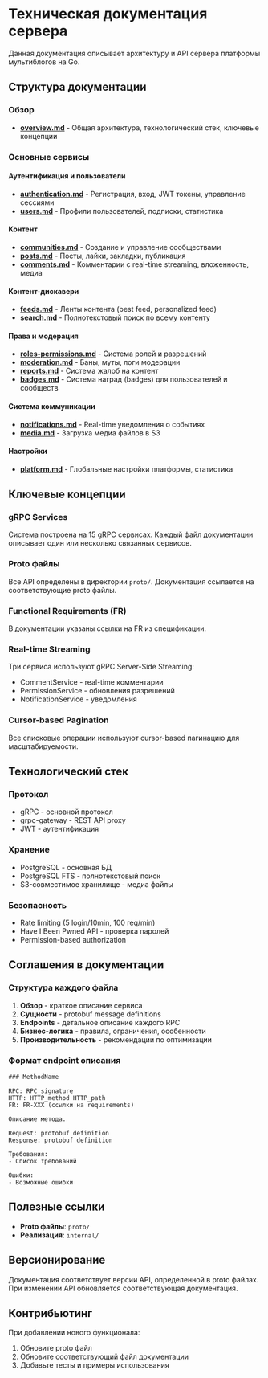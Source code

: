# Техническая документация сервера

Данная документация описывает архитектуру и API сервера платформы мультиблогов на Go.

## Структура документации

### Обзор

- **[overview.md](overview.md)** - Общая архитектура, технологический стек, ключевые концепции

### Основные сервисы

#### Аутентификация и пользователи

- **[authentication.md](authentication.md)** - Регистрация, вход, JWT токены, управление сессиями
- **[users.md](users.md)** - Профили пользователей, подписки, статистика

#### Контент

- **[communities.md](communities.md)** - Создание и управление сообществами
- **[posts.md](posts.md)** - Посты, лайки, закладки, публикация
- **[comments.md](comments.md)** - Комментарии с real-time streaming, вложенность, медиа

#### Контент-дискавери

- **[feeds.md](feeds.md)** - Ленты контента (best feed, personalized feed)
- **[search.md](search.md)** - Полнотекстовый поиск по всему контенту

#### Права и модерация

- **[roles-permissions.md](roles-permissions.md)** - Система ролей и разрешений
- **[moderation.md](moderation.md)** - Баны, муты, логи модерации
- **[reports.md](reports.md)** - Система жалоб на контент
- **[badges.md](badges.md)** - Система наград (badges) для пользователей и сообществ

#### Система коммуникации

- **[notifications.md](notifications.md)** - Real-time уведомления о событиях
- **[media.md](media.md)** - Загрузка медиа файлов в S3

#### Настройки

- **[platform.md](platform.md)** - Глобальные настройки платформы, статистика

## Ключевые концепции

### gRPC Services

Система построена на 15 gRPC сервисах. Каждый файл документации описывает один или несколько связанных сервисов.

### Proto файлы

Все API определены в директории `proto/`. Документация ссылается на соответствующие proto файлы.

### Functional Requirements (FR)

В документации указаны ссылки на FR из спецификации.

### Real-time Streaming

Три сервиса используют gRPC Server-Side Streaming:

- CommentService - real-time комментарии
- PermissionService - обновления разрешений
- NotificationService - уведомления

### Cursor-based Pagination

Все списковые операции используют cursor-based пагинацию для масштабируемости.

## Технологический стек

### Протокол

- gRPC - основной протокол
- grpc-gateway - REST API proxy
- JWT - аутентификация

### Хранение

- PostgreSQL - основная БД
- PostgreSQL FTS - полнотекстовый поиск
- S3-совместимое хранилище - медиа файлы

### Безопасность

- Rate limiting (5 login/10min, 100 req/min)
- Have I Been Pwned API - проверка паролей
- Permission-based authorization

## Соглашения в документации

### Структура каждого файла

1. **Обзор** - краткое описание сервиса
2. **Сущности** - protobuf message definitions
3. **Endpoints** - детальное описание каждого RPC
4. **Бизнес-логика** - правила, ограничения, особенности
5. **Производительность** - рекомендации по оптимизации

### Формат endpoint описания

```
### MethodName

RPC: RPC_signature
HTTP: HTTP_method HTTP_path
FR: FR-XXX (ссылки на requirements)

Описание метода.

Request: protobuf definition
Response: protobuf definition

Требования:
- Список требований

Ошибки:
- Возможные ошибки
```

## Полезные ссылки

- **Proto файлы**: `proto/`
- **Реализация**: `internal/`

## Версионирование

Документация соответствует версии API, определенной в proto файлах. При изменении API обновляется соответствующая документация.

## Контрибьютинг

При добавлении нового функционала:

1. Обновите proto файл
2. Обновите соответствующий файл документации
3. Добавьте тесты и примеры использования
